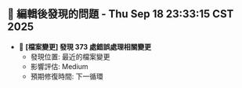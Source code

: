 ## 🚨 編輯後發現的問題 - Thu Sep 18 23:33:15 CST 2025

- 🔄 **[檔案變更] 發現      373 處錯誤處理相關變更**
  - 發現位置: 最近的檔案變更
  - 影響評估: Medium
  - 預期修復時間: 下一循環


